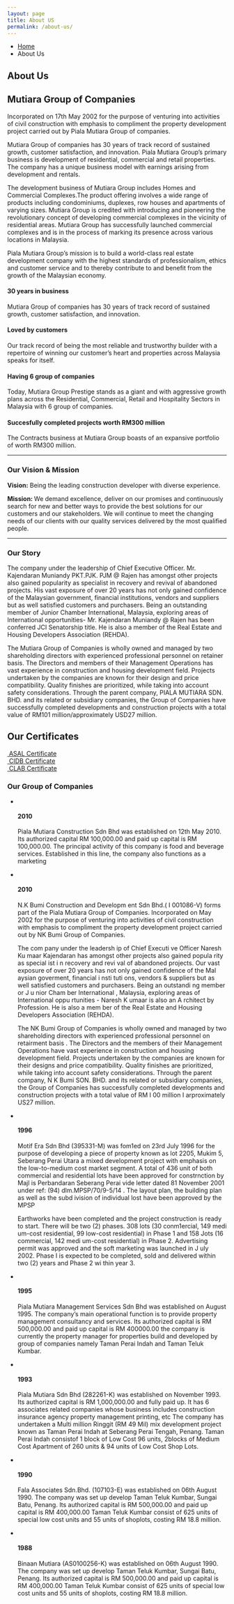 ```yaml
---
layout: page
title: About US
permalink: /about-us/
---
```


<section class="page-header">
   <div class="container">
      <div class="row">
         <div class="col-md-12">
            <ul class="breadcrumb">
               <li><a href="{{ site.baseurl }}/">Home</a></li>
               <li class="active">About Us</li>
            </ul>
         </div>
      </div>
      <div class="row">
         <div class="col-md-12">
            <h1>About Us</h1>
         </div>
      </div>
   </div>
</section>

<div class="container">
   <div class="row">
      <div class="col-md-12">
         <h2 class="word-rotator-title">
            Mutiara Group of Companies <strong>
            </strong>
         </h2>
      </div>
   </div>
   <div class="row">
      <div class="col-md-12">
         <p>
            Incorporated on 17th May 2002 for the purpose of venturing into activities of civil construction with emphasis to compliment the property development project carried out by Piala Mutiara  Group of companies.
         </p>
         <p>Mutiara Group of companies has 30 years of track record of sustained growth, customer satisfaction, and innovation. Piala Mutiara Group’s  primary business is development of residential, commercial and retail properties. The company has a unique business model with earnings arising from development and rentals.</p>
         <p>The development business of Mutiara Group includes Homes and Commercial Complexes.The product offering involves a wide range of products including condominiums, duplexes, row houses and apartments of varying sizes. Mutiara Group is credited with introducing and pioneering the revolutionary concept of developing commercial complexes in the vicinity of residential areas. Mutiara Group has successfully launched commercial complexes and is in the process of marking its presence across various locations in Malaysia.</p>
         <p>Piala Mutiara Group’s mission is to build a world-class real estate development company with the highest standards of professionalism, ethics and customer service and to thereby contribute to and benefit from the growth of the Malaysian economy.</p>
      </div>
   </div>
   <div class="row">
      <div class="row mt-xlg mb-xl">
         <div class="col-md-6">
            <div class="feature-box feature-box-style-2">
               <div class="feature-box-icon">
                  <i class="fa fa-star"></i>
               </div>
               <div class="feature-box-info">
                  <h4 class="heading-primary mb-xs">30 years in business</h4>
                  <p>Mutiara Group of companies has 30 years of track record of sustained growth, customer satisfaction, and innovation.</p>
               </div>
            </div>
         </div>
         <div class="col-md-6">
            <div class="feature-box feature-box-style-2">
               <div class="feature-box-icon">
                  <i class="fa fa-heart"></i>
               </div>
               <div class="feature-box-info">
                  <h4 class="heading-primary mb-xs">Loved by customers</h4>
                  <p>Our track record of being the most reliable and trustworthy builder with a repertoire of winning our customer’s heart and properties across Malaysia speaks for itself.</p>
               </div>
            </div>
         </div>
         <div class="col-md-6">
            <div class="feature-box feature-box-style-2">
               <div class="feature-box-icon">
                  <i class="fa fa-star"></i>
               </div>
               <div class="feature-box-info">
                  <h4 class="heading-primary mb-xs">Having 6 group of companies</h4>
                  <p>Today, Mutiara Group Prestige stands as a giant and with aggressive growth plans across the Residential, Commercial, Retail and Hospitality Sectors in Malaysia with 6 group of companies.</p>
               </div>
            </div>
         </div>
         <div class="col-md-6">
            <div class="feature-box feature-box-style-2">
               <div class="feature-box-icon">
                  <i class="fa fa-star"></i>
               </div>
               <div class="feature-box-info">
                  <h4 class="heading-primary mb-xs">Succesfully completed projects worth RM300 million</h4>
                  <p>The Contracts business at Mutiara Group boasts of an expansive portfolio of worth RM300 million.</p>
               </div>
            </div>
         </div>
      </div>
   </div>
   <div class="row">
      <div class="col-md-12">
         <hr class="tall">
      </div>
   </div>
   <div class="row">
      <div class="col-md-12">
         <h3 class="heading-primary">Our <strong>Vision & Mission</strong></h3>
         <p><strong> Vision:</strong> Being the leading construction developer with diverse experience.</p>
         <p><strong> Mission: </strong>We demand excellence, deliver on our promises and continuously search for new and better ways to provide the best solutions for our customers and our stakeholders. We will continue to meet the changing needs of our clients with our quality services delivered by the most qualified people.</p>
      </div>
   </div>
   <div class="row">
      <div class="col-md-12">
         <hr class="tall">
      </div>
   </div>
   <div class="row">
      <div class="col-md-12">
         <h3 class="heading-primary">Our <strong>Story</strong></h3>
         <p>The company under the leadership of Chief Executive Officer. Mr. Kajendaran Muniandy PKT.PJK. PJM @ Rajen has amongst other projects also gained popularity as specialist in recovery and revival of abandoned projects. His vast exposure of over 20 years has not only gained confidence of the Malaysian government, financial institutions, vendors and suppliers but as well satisfied customers and purchasers. Being an outstanding member of Junior Chamber International, Malaysia, exploring areas of International opportunities- Mr. Kajendaran Muniandy @ Rajen has been conferred JCI Senatorship title. He is also a member of the Real Estate and Housing Developers Association (REHDA).</p>
         <p>The Mutiara Group of Companies is wholly owned and managed by two shareholding directors with experienced professional personnel on retainer basis. The Directors and members of their Management Operations has vast experience in construction and housing development field. Projects undertaken by the companies are known for their design and price compatibility. Quality finishes are prioritized, while taking into account safety considerations. Through the parent company, PIALA MUTIARA SDN. BHD. and its related or subsidiary companies, the Group of Companies have successfully completed developments and construction projects with a total value of RM101 million/approximately USD27 million.</p>
      </div>
   </div>
</div>
<section class="section section-primary mt-none" id="projects">
         <div class="container">
           <div class="row">
             <div class="col-md-12">
               <h2>Our <strong>Certificates</strong></h2>
               <div class="owl-carousel mb-none" data-plugin-options='{"items": 4, "margin": 20, "loop": false}'>
                 <div>
                   <a href="{{ site.baseurl }}/asset/images/certificates/asal.pdf" target="_blank">
                     <span class="thumb-info">
                       <span class="thumb-info-wrapper">
                         <img src="{{ site.baseurl }}/asset/images/certificates/asal.png" class="img-responsive" alt="">
                         <span class="thumb-info-title">
                           <span class="thumb-info-inner">ASAL</span>
                           <span class="thumb-info-type">Certificate</span>
                         </span>
                         <span class="thumb-info-action">
                           <span class="thumb-info-action-icon"><i class="fa fa-link"></i></span>
                         </span>
                       </span>
                     </span>
                   </a>
                 </div>
                 <div>
                   <a href="{{ site.baseurl }}/asset/images/certificates/cidb.pdf" target="_blank">
                     <span class="thumb-info">
                       <span class="thumb-info-wrapper">
                         <img src="{{ site.baseurl }}/asset/images/certificates/cidb.png" class="img-responsive" alt="">
                         <span class="thumb-info-title">
                           <span class="thumb-info-inner">CIDB</span>
                           <span class="thumb-info-type">Certificate</span>
                         </span>
                         <span class="thumb-info-action">
                           <span class="thumb-info-action-icon"><i class="fa fa-link"></i></span>
                         </span>
                       </span>
                     </span>
                   </a>
                 </div>
                 <div>
                   <a href="{{ site.baseurl }}/asset/images/certificates/clab.pdf" target="_blank">
                     <span class="thumb-info">
                       <span class="thumb-info-wrapper">
                         <img src="{{ site.baseurl }}/asset/images/certificates/clab.png" class="img-responsive" alt="">
                         <span class="thumb-info-title">
                           <span class="thumb-info-inner">CLAB</span>
                           <span class="thumb-info-type">Certificate</span>
                         </span>
                         <span class="thumb-info-action">
                           <span class="thumb-info-action-icon"><i class="fa fa-link"></i></span>
                         </span>
                       </span>
                     </span>
                   </a>
                 </div>
               </div>
             </div>
           </div>
         </div>
       </section>
<div class="container">   
   <div class="row">
      <div class="col-md-12">
         <h3 class="heading-primary mt-xl">Our <strong>Group of Companies</strong></h3>
      </div>
   </div>
   <div class="row">
      <div class="col-md-12">
         <ul class="history">
            <li data-appear-animation="fadeInUp">
               <div class="thumb">
                  <img src="{{ site.baseurl }}/asset/images/companies/pmc.png" alt="" />
               </div>
               <div class="featured-box">
                  <div class="box-content">
                     <h4 class="heading-primary"><strong>2010</strong></h4>
                     <p><span class="label label-info">Piala Mutiara Construction Sdn Bhd</span> was established on 12th May 2010. Its authorized capital RM 100,000.00 and paid up capital is RM 100,000.00. The principal activity of this company is food and beverage services. Established in this line, the company also functions as a marketing </p>
                  </div>
               </div>
            </li>
            <li data-appear-animation="fadeInUp">
               <div class="thumb">
                  <img src="{{ site.baseurl }}/asset/images/companies/nkbumi.jpg" alt="" />
               </div>
               <div class="featured-box">
                  <div class="box-content">
                     <h4 class="heading-primary"><strong>2010</strong></h4>
                     <p><span class="label label-info">N.K Bumi Construction  and  Developm ent Sdn  Bhd.( I 001086-V)</span> forms part  of the  Piala  Mutiara Group of  Companies. Incorporated on May 2002  for  the purpose of  venturing  into activities of civil   construction    with   emphasis   to  compliment the property   development   project  carried out  by NK  Bumi  Group of Companies. </p>
                     <p>The com pany under the leadersh ip of Chief Executi ve Officer Naresh Ku maar Kajendaran has
                        amongst   other   projects   also   gained   popula rity   as   special ist   i n   recovery   and   revi val   of abandoned  projects.  Our  vast  exposure  of over  20  years  has  not  only gained  confidence  of the Mal aysian   goverment,   financial    i nsti tuti ons,   vendors   &   suppliers   but   as   well   satisfied customers  and  purchasers.   Being  an  outstandi ng    member  or  J u nior  Cham ber  International  , Malaysia,  exploring   areas  of  International  oppu rtunities   - Naresh  K umaar  is also an  A rchitect by  Profession.  He  is  also  a  mem ber  of  the  Real  Estate  and  Housing  Developers  Association (REHDA).
                     </p>
                     <p>The     NK  Bumi      Group     of     Companies      is     wholly     owned  and  managed  by  two shareholding  directors with  experienced  professional  personnel  on  retairment basis . The Directors and  the members  of their Management   Operations  have  vast experience  in  construction and  housing  development   field.  Projects  undertaken  by  the  companies are  known   for  their designs  and   price  compatibility.  Quality  finishes  are  prioritized,  while  taking     into  account safety  considerations. Through  the parent  company,  N K Bumi   SON.  BHD.  and  its  related  or subsidiary  companies,  the  Group  of  Companies  has  successfully  completed  developments  and construction  projects  with a total  value of RM I 00 million I arproximately US27  million.</p>
                  </div>
               </div>
            </li>
            <li data-appear-animation="fadeInUp">
               <div class="thumb">
                  <img src="{{ site.baseurl }}/asset/images/companies/mofti.jpg" alt="" />
               </div>
               <div class="featured-box">
                  <div class="box-content">
                     <h4 class="heading-primary"><strong>1996</strong></h4>
                     <p><span class="label label-info">Motif Era Sdn Bhd (395331-M)</span> was fom1ed on 23rd July 1996 for the purpose of developing a piece of property known as lot 2205, Mukim 5, Seberang Perai Utara a mixed development project with emphasis on the low-to-medium cost market segment. A total of 436 unit of both commercial and residential  lots have  been approved  for constrnction  by Majl is Perbandaran   Seberang  Perai  vide   letter   dated   81 November  2001  under  ref: (94) dlm.MPSP/70/9-5/14 . The layout plan, the building plan as well as the subd ivision of individual lost have been approved by the MPSP</p>
                     <p>Earthworks have been completed and the project construction is ready to start. There will be two (2) phases. 308 lots (30 conm1ercial, 149 medi um-cost residential, 99 low-cost residential) in Phase 1 and 158 Jots (16 commercial, 142 medi um-cost residential) in Phase 2. Advertising permit was approved and the soft marketing was launched in J uly 2002. Phase I is expected to be completed, sold and delivered within two (2) years and Phase 2 wi thin year 3.</p>
                  </div>
               </div>
            </li>
            <li data-appear-animation="fadeInUp">
               <div class="thumb">
                  <img src="{{ site.baseurl }}/asset/images/companies/pm-ms.png" alt="" />
               </div>
               <div class="featured-box">
                  <div class="box-content">
                     <h4 class="heading-primary"><strong>1995</strong></h4>
                     <p><span class="label label-info">Piala Mutiara Management Services Sdn Bhd</span> was established on August 1995. The company’s main operational function is to provide property management consultancy and services. Its authorized capital is RM 500,000.00 and paid up capital is RM 400000.00 the company is currently the property manager for properties build and developed by group of companies namely Taman Perai Indah and Taman Teluk Kumbar. </p>
                  </div>
               </div>
            </li>
            <li data-appear-animation="fadeInUp">
               <div class="thumb">
                  <img src="{{ site.baseurl }}/asset/images/companies/piala_Mutiara_sdn.jpg" alt="" />
               </div>
               <div class="featured-box">
                  <div class="box-content">
                     <h4 class="heading-primary"><strong>1993</strong></h4>
                     <p><span class="label label-info">Piala Mutiara Sdn Bhd (282261-K)</span> was established on November 1993. Its authorized capital is RM 1,000,000.00 and fully paid up. It has 6 associates related companies whose business includes construction insurance agency property management printing, etc The company has undertaken a Multi million Ringgit (RM 49 Mil) mix development project known as Taman Perai Indah at Seberang Perai Tengah, Penang. Taman Perai Indah consistof 1 block of Low Cost 96 units, 2blocks of Medium Cost Apartment of 260 units & 94 units of Low Cost Shop Lots. </p>
                  </div>
               </div>
            </li>
            <li data-appear-animation="fadeInUp">
               <div class="thumb">
                  <img class="vertical" src="{{ site.baseurl }}/asset/images/companies/fala.jpg" alt="" />
               </div>
               <div class="featured-box">
                  <div class="box-content">
                     <h4 class="heading-primary"><strong>1990</strong></h4>
                     <p><span class="label label-info">Fala Associates Sdn.Bhd. (107103-E)</span> was established on 06th August 1990. The company was set up develop Taman Teluk Kumbar, Sungai Batu, Penang. Its authorized capital is RM 500,000.00 and paid up capital is RM 400,000.00 Taman Teluk Kumbar consist of 625 units of special low cost units and 55 units of shoplots, costing RM 18.8 million. </p>
                  </div>
               </div>
            </li>
            <li data-appear-animation="fadeInUp">
               <div class="thumb">
                  <img class="vertical" src="{{ site.baseurl }}/asset/images/companies/binan.jpg" alt="" />
               </div>
               <div class="featured-box">
                  <div class="box-content">
                     <h4 class="heading-primary"><strong>1988</strong></h4>
                     <p><span class="label label-info">Binaan Mutiara (AS0100256-K)</span> was established on 06th August 1990. The company was set up develop Taman Teluk Kumbar, Sungai Batu, Penang. Its authorized capital is RM 500,000.00 and paid up capital is RM 400,000.00 Taman Teluk Kumbar consist of 625 units of special low cost units and 55 units of shoplots, costing RM 18.8 million. </p>
                  </div>
               </div>
            </li>
         </ul>
      </div>
   </div>
</div>
